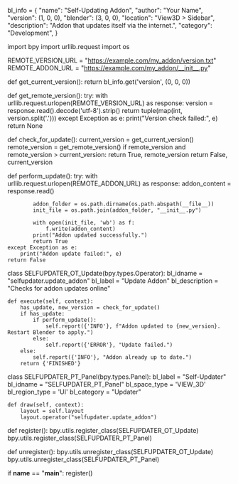 bl_info = {
    "name": "Self-Updating Addon",
    "author": "Your Name",
    "version": (1, 0, 0),
    "blender": (3, 0, 0),
    "location": "View3D > Sidebar",
    "description": "Addon that updates itself via the internet.",
    "category": "Development",
}

import bpy
import urllib.request
import os

REMOTE_VERSION_URL = "https://example.com/my_addon/version.txt"
REMOTE_ADDON_URL = "https://example.com/my_addon/__init__.py"

def get_current_version():
    return bl_info.get('version', (0, 0, 0))

def get_remote_version():
    try:
        with urllib.request.urlopen(REMOTE_VERSION_URL) as response:
            version = response.read().decode('utf-8').strip()
            return tuple(map(int, version.split('.')))
    except Exception as e:
        print("Version check failed:", e)
    return None

def check_for_update():
    current_version = get_current_version()
    remote_version = get_remote_version()
    if remote_version and remote_version > current_version:
        return True, remote_version
    return False, current_version

def perform_update():
    try:
        with urllib.request.urlopen(REMOTE_ADDON_URL) as response:
            addon_content = response.read()

            addon_folder = os.path.dirname(os.path.abspath(__file__))
            init_file = os.path.join(addon_folder, "__init__.py")

            with open(init_file, 'wb') as f:
                f.write(addon_content)
            print("Addon updated successfully.")
            return True
    except Exception as e:
        print("Addon update failed:", e)
    return False

class SELFUPDATER_OT_Update(bpy.types.Operator):
    bl_idname = "selfupdater.update_addon"
    bl_label = "Update Addon"
    bl_description = "Checks for addon updates online"

    def execute(self, context):
        has_update, new_version = check_for_update()
        if has_update:
            if perform_update():
                self.report({'INFO'}, f"Addon updated to {new_version}. Restart Blender to apply.")
            else:
                self.report({'ERROR'}, "Update failed.")
        else:
            self.report({'INFO'}, "Addon already up to date.")
        return {'FINISHED'}

class SELFUPDATER_PT_Panel(bpy.types.Panel):
    bl_label = "Self-Updater"
    bl_idname = "SELFUPDATER_PT_Panel"
    bl_space_type = 'VIEW_3D'
    bl_region_type = 'UI'
    bl_category = "Updater"

    def draw(self, context):
        layout = self.layout
        layout.operator("selfupdater.update_addon")

def register():
    bpy.utils.register_class(SELFUPDATER_OT_Update)
    bpy.utils.register_class(SELFUPDATER_PT_Panel)

def unregister():
    bpy.utils.unregister_class(SELFUPDATER_OT_Update)
    bpy.utils.unregister_class(SELFUPDATER_PT_Panel)

if __name__ == "__main__":
    register()
